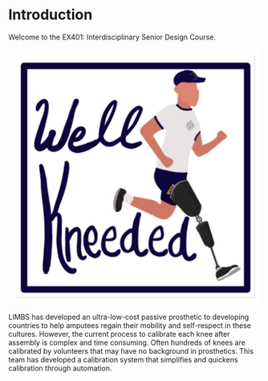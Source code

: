 # Introduction

Welcome to the EX401: Interdisciplinary Senior Design Course.

<img src="images/Well-Kneeded.png" alt="Logo" style="" />

LIMBS has developed an ultra-low-cost passive prosthetic to developing countries to help amputees regain their mobility and self-respect in these cultures. However, the current process to calibrate each knee after assembly is complex and time consuming. Often hundreds of knees are calibrated by volunteers that may have no background in prosthetics. This team has developed a calibration system that simplifies and quickens calibration through automation.
 